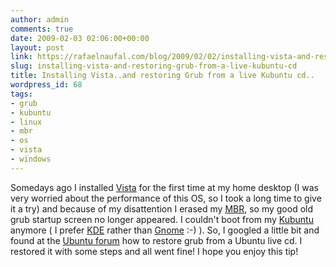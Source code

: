 ```yaml
---
author: admin
comments: true
date: 2009-02-03 02:06:00+00:00
layout: post
link: https://rafaelnaufal.com/blog/2009/02/02/installing-vista-and-restoring-grub-from-a-live-kubuntu-cd/
slug: installing-vista-and-restoring-grub-from-a-live-kubuntu-cd
title: Installing Vista..and restoring Grub from a live Kubuntu cd..
wordpress_id: 68
tags:
- grub
- kubuntu
- linux
- mbr
- os
- vista
- windows
---
```


Somedays ago I installed [Vista](http://www.microsoft.com/windows/windows-vista/default.aspx) for the first time at my home desktop (I was very worried about the performance of this OS, so I took a long time to give it a try) and because of my disattention I erased my [MBR](http://en.wikipedia.org/wiki/Master_boot_record), so my good old grub startup screen no longer appeared. 
I couldn't boot from my [Kubuntu](http://kubuntu.org/) anymore ( I prefer [KDE](http://www.kde.org/) rather than [Gnome](http://www.gnome.org/) :-) ). So, I googled a little bit and found at the [Ubuntu forum](http://ubuntuforums.org/showthread.php?t=224351)  how to restore grub from a Ubuntu live cd. I restored it with some steps and all went fine! I hope you enjoy this tip!


